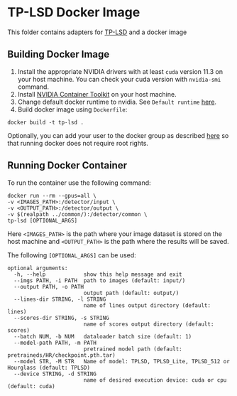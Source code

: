 # TP-LSD Docker Image
This folder contains adapters for [TP-LSD](https://github.com/Siyuada7/TP-LSD/) and a docker image
## Building Docker Image
1) Install the appropriate NVIDIA drivers with at least `cuda` version 11.3 on your host machine. You can check your cuda version with `nvidia-smi` command.
2) Install [NVIDIA Container Toolkit](https://docs.nvidia.com/datacenter/cloud-native/container-toolkit/install-guide.html) on your host machine.
3) Change default docker runtime to nvidia. See `Default runtime` [here](https://github.com/NVIDIA/nvidia-docker/wiki/Advanced-topics#default-runtime).
4) Build docker image using `Dockerfile`:
```
docker build -t tp-lsd .
```
Optionally, you can add your user to the docker group as described [here](https://docs.docker.com/engine/install/linux-postinstall/) so that running docker does not require root rights.
## Running Docker Container
To run the container use the following command:
```
docker run --rm --gpus=all \
-v <IMAGES_PATH>:/detector/input \
-v <OUTPUT_PATH>:/detector/output \
-v $(realpath ../common/):/detector/common \
tp-lsd [OPTIONAL_ARGS]
```

Here `<IMAGES_PATH>` is the path where your image dataset is stored on the host machine and `<OUTPUT_PATH>` is the path where the results will be saved. 

The following `[OPTIONAL_ARGS]` can be used:
```
optional arguments:
  -h, --help            show this help message and exit
  --imgs PATH, -i PATH  path to images (default: input/)
  --output PATH, -o PATH
                        output path (default: output/)
  --lines-dir STRING, -l STRING
                        name of lines output directory (default: lines)
  --scores-dir STRING, -s STRING
                        name of scores output directory (default: scores)
  --batch NUM, -b NUM   dataloader batch size (default: 1)
  --model-path PATH, -m PATH
                        pretrained model path (default: pretraineds/HR/checkpoint.pth.tar)
  --model STR, -M STR   Name of model: TPLSD, TPLSD_Lite, TPLSD_512 or Hourglass (default: TPLSD)
  --device STRING, -d STRING
                        name of desired execution device: cuda or cpu (default: cuda)

```